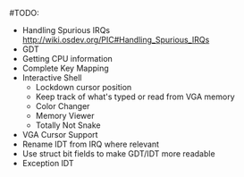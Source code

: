 #TODO:
* Handling Spurious IRQs http://wiki.osdev.org/PIC#Handling_Spurious_IRQs
* GDT
* Getting CPU information
* Complete Key Mapping
* Interactive Shell
  * Lockdown cursor position
  * Keep track of what's typed or read from VGA memory
  * Color Changer
  * Memory Viewer
  * Totally Not Snake
* VGA Cursor Support
* Rename IDT from IRQ where relevant
* Use struct bit fields to make GDT/IDT more readable
* Exception IDT
